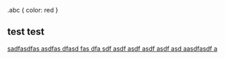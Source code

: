  .abc { color: red }
<h2 class="abc"> test test </h2>
<a href="abc">sadfasdfas asdfas dfasd fas dfa sdf asdf asdf asdf asdf asd aasdfasdf a</a>